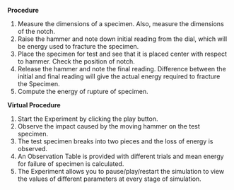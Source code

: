 
 **Procedure**

1. Measure the dimensions of a specimen. Also, measure the dimensions of the notch.
2. Raise the hammer and note down initial reading from the dial, which will be energy used to fracture the specimen.
3. Place the specimen for test and see that it is placed center with respect to hammer. Check the position of notch.
4. Release the hammer and note the final reading. Difference between the initial and final reading will give the actual energy required to fracture the Specimen.
5. Compute the energy of rupture of specimen.


**Virtual Procedure**
1. Start the Experiment by clicking the play button.
2. Observe the impact caused by the moving hammer on the test specimen.
3. The test specimen breaks into two pieces and the loss of energy is observed.
4. An Observation Table is provided with different trials and mean energy for failure of specimen is calculated.
5. The Experiment allows you to pause/play/restart the simulation to view the values of different parameters at every stage of simulation.
